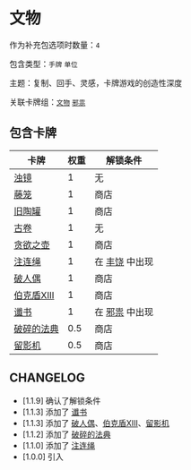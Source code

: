 # 文物

作为补充包选项时数量：`4`

包含类型：`手牌` `单位`

主题：复制、回手、灵感，卡牌游戏的创造性深度

关联卡牌组：[`文物`](邪祟.md) [`邪祟`](邪祟.md)

## 包含卡牌

卡牌 | 权重 | 解锁条件
--- | --- | ---
[浊镜](../卡牌/浊镜.md) | 1 | 无
[藤笼](../卡牌/藤笼.md) | 1  | 商店
[旧陶罐](../卡牌/旧陶罐.md) | 1 | 商店
[古卷](../卡牌/古卷.md) | 1 | 无
[贪欲之壶](../卡牌/贪欲之壶.md) | 1 | 商店
[注连绳](../卡牌/注连绳.md) | 1 | 在 [丰饶](丰饶.md) 中出现
[破人偶](../卡牌/破人偶.md) | 1 | 商店
[伯克盾XIII](../卡牌/伯克盾XIII.md) | 1 | 商店
[谶书](../卡牌/谶书.md) | 1 | 在 [邪祟](邪祟.md) 中出现
[破碎的法典](../卡牌/破碎的法典.md) | 0.5 | 商店
[留影机](../卡牌/留影机.md) | 0.5 | 商店

## CHANGELOG

- [1.1.9] 确认了解锁条件
- [1.1.3] 添加了 [谶书](../卡牌/谶书.md)
- [1.1.3] 添加了 [破人偶](../卡牌/破人偶.md)、[伯克盾XIII](../卡牌/伯克盾XIII.md)、[留影机](../卡牌/留影机.md)
- [1.1.2] 添加了 [破碎的法典](../卡牌/破碎的法典.md)
- [1.1.0] 添加了 [注连绳](../卡牌/注连绳.md)
- [1.0.0] 引入
